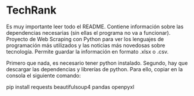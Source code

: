 # TechRank
Es muy importante leer todo el README. Contiene información sobre las dependencias necesarias (sin ellas el programa no va a funcionar).
Proyecto de Web Scraping con Python para ver los lenguajes de programación más utilizados y las noticias más novedosas sobre tecnología. Permite guardar la información en formato .xlsx o .csv.

Primero que nada, es necesario tener python instalado. 
Segundo, hay que descargar las dependencias y librerías de python.
Para ello, copiar en la consola el siguiente comando: 

pip install requests beautifulsoup4 pandas openpyxl

